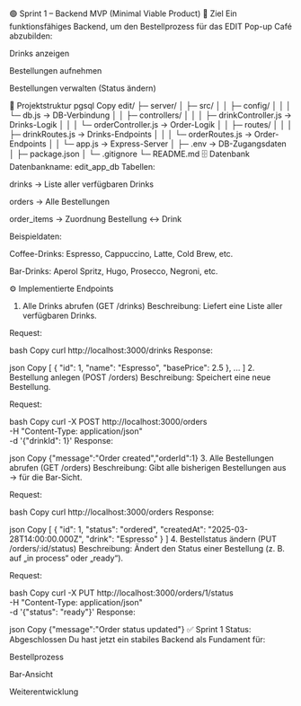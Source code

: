🟢 Sprint 1 – Backend MVP (Minimal Viable Product)
🎯 Ziel
Ein funktionsfähiges Backend, um den Bestellprozess für das EDIT Pop-up Café abzubilden:

Drinks anzeigen

Bestellungen aufnehmen

Bestellungen verwalten (Status ändern)

📂 Projektstruktur
pgsql
Copy
edit/
├─ server/
│  ├─ src/
│  │  ├─ config/
│  │  │   └─ db.js              → DB-Verbindung
│  │  ├─ controllers/
│  │  │   ├─ drinkController.js → Drinks-Logik
│  │  │   └─ orderController.js → Order-Logik
│  │  ├─ routes/
│  │  │   ├─ drinkRoutes.js     → Drinks-Endpoints
│  │  │   └─ orderRoutes.js     → Order-Endpoints
│  │  └─ app.js                 → Express-Server
│  ├─ .env                      → DB-Zugangsdaten
│  ├─ package.json
│  └─ .gitignore
└─ README.md
🗄️ Datenbank
Datenbankname: edit_app_db
Tabellen:

drinks → Liste aller verfügbaren Drinks

orders → Alle Bestellungen

order_items → Zuordnung Bestellung ↔ Drink

Beispieldaten:

Coffee-Drinks: Espresso, Cappuccino, Latte, Cold Brew, etc.

Bar-Drinks: Aperol Spritz, Hugo, Prosecco, Negroni, etc.

⚙️ Implementierte Endpoints
1. Alle Drinks abrufen (GET /drinks)
Beschreibung:
Liefert eine Liste aller verfügbaren Drinks.

Request:

bash
Copy
curl http://localhost:3000/drinks
Response:

json
Copy
[
  {
    "id": 1,
    "name": "Espresso",
    "basePrice": 2.5
  },
  ...
]
2. Bestellung anlegen (POST /orders)
Beschreibung:
Speichert eine neue Bestellung.

Request:

bash
Copy
curl -X POST http://localhost:3000/orders \
-H "Content-Type: application/json" \
-d '{"drinkId": 1}'
Response:

json
Copy
{"message":"Order created","orderId":1}
3. Alle Bestellungen abrufen (GET /orders)
Beschreibung:
Gibt alle bisherigen Bestellungen aus → für die Bar-Sicht.

Request:

bash
Copy
curl http://localhost:3000/orders
Response:

json
Copy
[
  {
    "id": 1,
    "status": "ordered",
    "createdAt": "2025-03-28T14:00:00.000Z",
    "drink": "Espresso"
  }
]
4. Bestellstatus ändern (PUT /orders/:id/status)
Beschreibung:
Ändert den Status einer Bestellung (z. B. auf „in process“ oder „ready“).

Request:

bash
Copy
curl -X PUT http://localhost:3000/orders/1/status \
-H "Content-Type: application/json" \
-d '{"status": "ready"}'
Response:

json
Copy
{"message":"Order status updated"}
✅ Sprint 1 Status: Abgeschlossen
Du hast jetzt ein stabiles Backend als Fundament für:

Bestellprozess

Bar-Ansicht

Weiterentwicklung